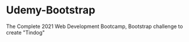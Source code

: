 # Udemy-Bootstrap
The Complete 2021 Web Development Bootcamp, Bootstrap challenge to create "Tindog"
